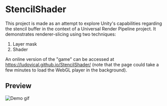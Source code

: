 # StencilShader
This project is made as an attempt to explore Unity's capabilities regarding the stencil buffer in the context of a Universal Render Pipeline project. It demonstrates renderer-slicing using two techniques:
1. Layer mask
2. Shader

An online version of the "game" can be accessed at https://ludovical.github.io/StencilShader/
(note that the page could take a few minutes to load the WebGL player in the background).

## Preview
![Demo gif](PLACEHOLDERGIFADRESS)
